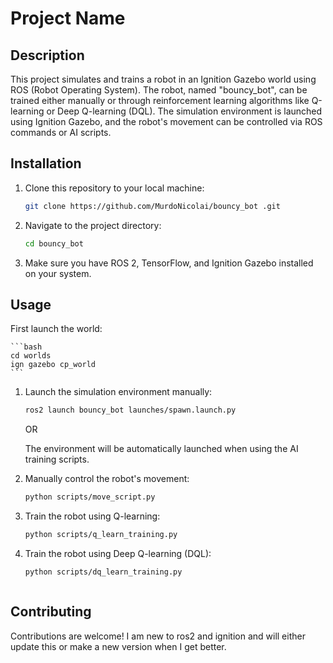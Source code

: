 # Project Name

## Description

This project simulates and trains a robot in an Ignition Gazebo world using ROS (Robot Operating System). The robot, named "bouncy_bot", can be trained either manually or through reinforcement learning algorithms like Q-learning or Deep Q-learning (DQL). The simulation environment is launched using Ignition Gazebo, and the robot's movement can be controlled via ROS commands or AI scripts.

## Installation

1. Clone this repository to your local machine:

    ```bash
    git clone https://github.com/MurdoNicolai/bouncy_bot .git
    ```

2. Navigate to the project directory:

    ```bash
    cd bouncy_bot
    ```

3. Make sure you have ROS 2, TensorFlow, and Ignition Gazebo installed on your system.

## Usage

First launch the world:

    ```bash
    cd worlds
    ign gazebo cp_world
    ```

1. Launch the simulation environment manually:

    ```bash
    ros2 launch bouncy_bot launches/spawn.launch.py
    ```

    OR

    The environment will be automatically launched when using the AI training scripts.

2. Manually control the robot's movement:

    ```bash
    python scripts/move_script.py
    ```

3. Train the robot using Q-learning:

    ```bash
    python scripts/q_learn_training.py
    ```

4. Train the robot using Deep Q-learning (DQL):

    ```bash
    python scripts/dq_learn_training.py
    ```

    ```

## Contributing

Contributions are welcome! I am new to ros2 and ignition and will either update this or make a new version when I get better.
